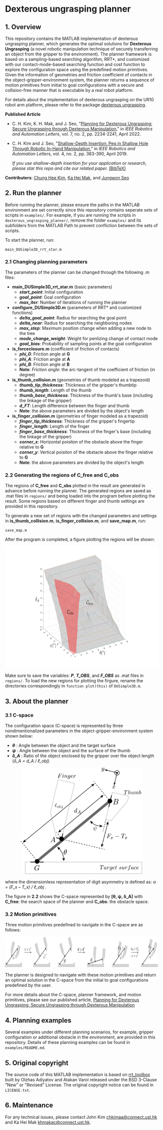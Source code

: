 # Dexterous ungrasping planner
## 1. Overview
This repository contains the MATLAB implementation of dexterous ungrasping planner, which generates the optimal solutions for **Dexterous Ungrasping** (a novel robotic manipulation technique of securely transferring an object from the gripper to the environment). The planner framework is based on a sampling-based searching algorithm, RRT*, and customized with our contact-mode-based searching function and cost function to explore the configuration space using the predefined motion primitives. Given the information of geometries and friction coefficient of contacts in the object-gripper-environment system, the planner returns a sequence of motion primitives from initial to goal configurations with a secure and collision-free manner that is executable by a real robot platform.  

For details about the implementation of dexterous ungrasping on the UR10 robot arm platform, please refer to the package [dexterous ungrasping](https://github.com/HKUST-RML/dexterous_ungrasping).

**Published Article**

- C. H. Kim, K. H. Mak, and J. Seo, "[Planning for Dexterous Ungrasping: Secure Ungrasping through Dexterous Manipulation](https://ieeexplore.ieee.org/document/9681220)," in *IEEE Robotics and Automation Letters*, vol. 7, no. 2, pp. 2234-2241, April 2022. 

- C. H. Kim and J. Seo, "[Shallow-Depth Insertion: Peg in Shallow Hole Through Robotic In-Hand Manipulation](https://ieeexplore.ieee.org/document/8598749)," in *IEEE Robotics and Automation Letters*, vol. 4, no. 2, pp. 383-390, April 2019.

    *If you use shallow-depth insertion for your application or research, please star this repo and cite our related paper.* [(BibTeX)](files/BibTeX.txt)

**Contributers**: [Chung Hee Kim](https://sites.google.com/view/chjohnkim/home), [Ka Hei Mak](https://github.com/ansonmak), and [Jungwon Seo](http://junseo.people.ust.hk/) 

## 2. Run the planner  
Before running the planner, please ensure the paths in the MATLAB environment are set correctly since this repository contains seperate sets of scripts in `examples/`. For example, if you are running the scripts in `dexterous_ungrasping_planner/`, remove the folder `examples/` and its subfolders from the MATLAB Path to prevent confliction between the sets of scripts.

To start the planner, run:
```
main_DUSimple3D_rrt_star.m
```
### 2.1 Changing planning parameters
The parameters of the planner can be changed through the following .m files:
- **main_DUSimple3D_rrt_star.m** (basic parameters)
   - ***start_point***: Initial configuration
   - ***goal_point***: Goal configuration
   - ***max_iter***: Number of iterations of running the planner
- **configure_DUSimple3D.m** (parameters of RRT* and customized functions)
   - ***delta_goal_point***: Radius for searching the goal point
   - ***delta_near***: Radius for searching the neighboring nodes
   - ***max_step***: Maximum position change when adding a new node to the tree
   - ***mode_change_weight***: Weight for penlizing change of contact mode
   - ***goal_bias***: Probability of sampling points at the goal configuration
- **is_forceclosure.m** (coefficient of friction of contacts)
   - ***phi_G***: Friction angle at **G**
   - ***phi_A***: Friction angle at **A**
   - ***phi_B***: Friction angle at **B**
   - **Note**: *Friction angle*: the arc-tangent of the coefficient of friction (in degree)
- **is_thumb_collision.m** (geometries of thumb modeled as a trapezoid)
   - ***thumb_tip_thickness***: Thickness of the gripper's thumbtip
   - ***thumb_length***: Length of the thumb
   - ***thumb_base_thickness***: Thickness of the thumb's base (including the linkage of the gripper)
   - ***d_FT***: Length difference between the finger and thumb
   - **Note**: the above parameters are divided by the object's length
- **is_finger_collision.m** (geometries of finger modeled as a trapezoid)
   - ***finger_tip_thickness***: Thickness of the gripper's fingertip
   - ***finger_length***: Length of the finger
   - ***finger_base_thickness***: Thickness of the finger's base (including the linkage of the gripper)
   - ***corner_x***: Horizontal poisiton of the obstacle above the finger relative to **G**
   - ***corner_y***: Vertical poisiton of the obstacle above the finger relative to **G**
   - **Note**: the above parameters are divided by the object's length

### 2.2 Generating the regions of C_free and C_obs
The regions of **C_free** and **C_obs** plotted in the result are generated in advance before running the planner. The generated regions are saved as .mat files in `regions/` and being loaded into the program before plotting the result. Some regions based on different finger and thumb settings are provided in this repository.

To generate a new set of regions with the changed parameters and settings in **is_thumb_collision.m**, **is_finger_collision.m**, and **save_map.m**, run:
```
save_map.m
```
After the program is completed, a figure plotting the regions will be shown:
<p align = "center">
<img src="files/Cspace.jpg" height="400">
</p>

Make sure to save the variables: ***P***, ***T_OBS***, and ***F_OBS*** as .mat files in `regions/`. To load the new regions for plotting the firgure, rename the directories correspondingly in `function plot(this)` of `DUSimple3D.m`.

## 3. About the planner
### 3.1 C-space
The configuration space (C-space) is represented by three nondimentionalized parameters in the object-gripper-environment system shown below:
- ***θ*** : Angle between the object and the target surface
- ***ψ*** : Angle between the object and the surface of the thumb
- ***δ_A*** : Ratio of the object enclosed by the gripper over the object length (*δ_A = d_A / ℓ_obj*)
<p align = "center">
<img src="files/Cspace_description.png" height="350">
</p>

where the dimensionless representation of digit asymmetry is defined as: *α = (F_x – T_x) / ℓ_obj* .

The figure in **2.2** shows the C-space represented by **[θ, ψ, δ_A]** with **C_free**: the search space of the planner and **C_obs**: the obstacle space.

### 3.2 Motion primitives
Three motion primitives predefined to navigate in the C-space are as follows:
<p align = "center">
<img src="files/MotionPrimitives.png" height="100">
</p>

The planner is designed to navigate with these motion primitives and return an optimal solution in the C-space from the initial to goal configurations predefined by the user. 

For more details about the C-space, planner framework, and motion primitives, please see our published article, [Planning for Dexterous Ungrasping: Secure Ungrasping through Dexterous Manipulation](https://ieeexplore.ieee.org/document/9681220)

## 4. Planning examples
Several examples under different planning scenarios, for example, gripper configuration or additional obstacle in the environment, are provided in this repository. Details of these planning examples can be found in `examples/README.md`.

## 5. Original copyright
The source code of this MATLAB implementation is based on [rrt_toolbox](https://github.com/olzhas/rrt_toolbox) built by Olzhas Adiyatov and Atakan Varol released under the BSD 3-Clause "New" or "Revised" License. The original copyright notice can be found in `LICENSE.txt`.

## 6. Maintenance
For any technical issues, please contact John Kim [chkimaa@connect.ust.hk]() and Ka Hei Mak [khmakac@connect.ust.hk]().
